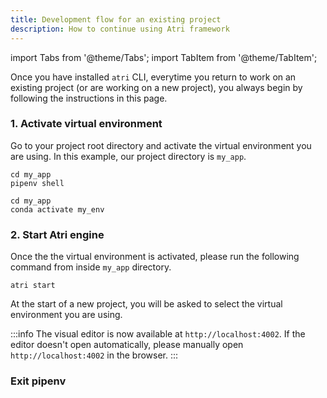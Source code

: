 ```yaml
---
title: Development flow for an existing project
description: How to continue using Atri framework
---
```

import Tabs from '@theme/Tabs';
import TabItem from '@theme/TabItem';

Once you have installed `atri` CLI, everytime you return to work on an existing project (or are working on a new project), you always begin by following the instructions in this page.  

### 1. Activate virtual environment

Go to your project root directory and activate the virtual environment you are using. In this example, our project directory is `my_app`. 

<Tabs>
<TabItem value="pipenv" label="pipenv" default>

```
cd my_app
pipenv shell
```

</TabItem>
<TabItem value="conda" label="conda">

```
cd my_app
conda activate my_env
```

</TabItem>
</Tabs>

### 2. Start Atri engine 

Once the the virtual environment is activated, please run the following command from inside `my_app` directory.

```
atri start
```

At the start of a new project, you will be asked to select the virtual environment you are using. 

:::info
The visual editor is now available at `http://localhost:4002`. If the editor doesn't open automatically, please manually open `http://localhost:4002` in the browser.
:::

### Exit pipenv
